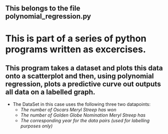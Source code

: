 ## This belongs to the file **polynomial_regression.py**

# This is part of a series of python programs written as excercises.

## This program takes a dataset and plots this data onto a scatterplot and then, using polynomial regression, plots a predictive curve out outputs all data on a labelled graph.

* The DataSet in this case uses the following three two datapoints:
  * *The number of Oscars Meryl Streep has won*
  * *The number of Golden Globe Nomination Meryl Streep has*
  * *The corresponding year for the data pairs (used for labelling purposes only)*
